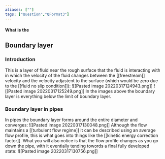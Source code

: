 ```yaml
---
aliases: [""]
tags: ["Question","QFormat3"]
---
```


#### What is the
## Boundary layer
### Introduction
This is a layer of fluid near the rough surface that the fluid is interacting with in which the velocity of the fluid changes between the [[freestream]] velocity and the velocity adjastent to the surface (which would be zero due to the [[fluid no slip condition]]):
![[Pasted image 20220317124943.png]]
![[Pasted image 20220317125249.png]]
In the images above the boundary layer is everything below the limit of boundary layer.

###

### Boundary layer in pipes
In pipes the boundary layer forms around the entire diameter and converges:
![[Pasted image 20220317130048.png]]
Although the flow maintains a [[turbulent flow regime]] it can be described using an average flow profile, this is what goes into things like the [[kinetic energy correction factor]]. 
What you will also notice is that the flow profile changes as you go down the pipe, with it eventially tending towords a final fully developed state:
![[Pasted image 20220317130756.png]]

